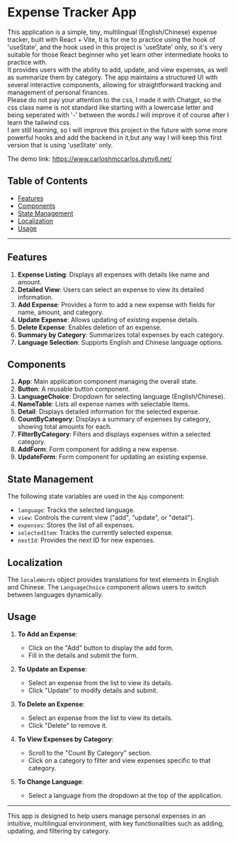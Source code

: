 # Expense Tracker App

This application is a simple, tiny, multilingual 
(English/Chinese) expense tracker, built with React + Vite,
It is for me to practice using the hook of 'useState',
and the hook used in this project is 'useState' only,
so it's very suitable for those React beginner who yet learn 
other intermediate hooks to practice with.\
It provides users with the ability to add, update, 
and view expenses, as well as summarize them by 
category. The app maintains a structured UI with 
several interactive components, allowing for 
straightforward tracking and management of personal
finances. \
Please do not pay your attention to the css, I made it with Chatgpt,
so the css class name is not standard like starting with a lowercase letter 
and being seperated with '-' between the words.I will improve it of course 
after I learn the tailwind css.\
I am still learning, so I will improve this project in the future 
with some more powerful hooks and add the backend in it,but any way I will keep 
this first version that is using 'useState' only.

The demo link: https://www.carloshmccarlos.dynv6.net/

## Table of Contents
- [Features](#features)
- [Components](#components)
- [State Management](#state-management)
- [Localization](#localization)
- [Usage](#usage)

---

## Features

1. **Expense Listing**: Displays all expenses with details like name and amount.
2. **Detailed View**: Users can select an expense to view its detailed information.
3. **Add Expense**: Provides a form to add a new expense with fields for name, amount, and category.
4. **Update Expense**: Allows updating of existing expense details.
5. **Delete Expense**: Enables deletion of an expense.
6. **Summary by Category**: Summarizes total expenses by each category.
7. **Language Selection**: Supports English and Chinese language options.

## Components

1. **App**: Main application component managing the overall state.
2. **Button**: A reusable button component.
3. **LanguageChoice**: Dropdown for selecting language (English/Chinese).
4. **NameTable**: Lists all expense names with selectable items.
5. **Detail**: Displays detailed information for the selected expense.
6. **CountByCategory**: Displays a summary of expenses by category, showing total amounts for each.
7. **FilterByCategory**: Filters and displays expenses within a selected category.
8. **AddForm**: Form component for adding a new expense.
9. **UpdateForm**: Form component for updating an existing expense.

## State Management

The following state variables are used in the `App` component:

- `language`: Tracks the selected language.
- `view`: Controls the current view ("add", "update", or "detail").
- `expenses`: Stores the list of all expenses.
- `selectedItem`: Tracks the currently selected expense.
- `nextId`: Provides the next ID for new expenses.

## Localization

The `localeWords` object provides translations for text elements in English and Chinese. The `LanguageChoice` component allows users to switch between languages dynamically.

## Usage

1. **To Add an Expense**:
    - Click on the "Add" button to display the add form.
    - Fill in the details and submit the form.

2. **To Update an Expense**:
    - Select an expense from the list to view its details.
    - Click "Update" to modify details and submit.

3. **To Delete an Expense**:
    - Select an expense from the list to view its details.
    - Click "Delete" to remove it.

4. **To View Expenses by Category**:
    - Scroll to the "Count By Category" section.
    - Click on a category to filter and view expenses specific to that category.

5. **To Change Language**:
    - Select a language from the dropdown at the top of the application.

---

This app is designed to help users manage personal expenses in an 
intuitive, multilingual environment, with key functionalities 
such as adding, updating, and filtering by category.